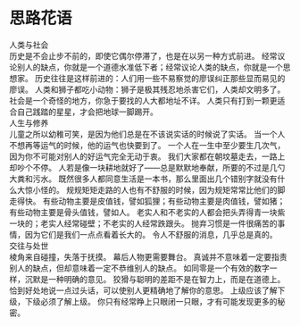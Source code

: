 # 思路花语

人类与社会  
历史是不会止步不前的，即使它偶尔停滞了，也是在以另一种方式前进。 
经常议论别人的缺点，你就是一个道德水准低下者；经常议论人类的缺点，你就是一个思想家。 
历史往往是这样前进的：人们用一些不易察觉的廖误纠正那些显而易见的廖误。 
人类和狮子都吃小动物：狮子是极其残忍地杀害它们，人类却文明多了。 
社会是一个奇怪的地方，你急于要找的人大都地址不详。 
人类只有打到一颗更适合自己践踏的星星，才会把地球一脚踢开。  
人生与修养  
儿童之所以幼稚可笑，是因为他们总是在不该说实话的时候说了实话。 
当一个人不想再等运气的时候，他的运气也快要到了。 
一个人在一生中至少要生几次气，因为你不可能对别人的好运气完全无动于衷。 
我们大家都在朝坟墓走去，一路上却吵个不停。 
人若是像一块耕地就好了——总是默默地奉献，所要的不过是几勺大粪和污水。 
既然很多人都同意生活是一本书，那么里面出几个错别字就没有什么大惊小怪的。 
规规矩矩走路的人也有不舒服的时候，因为规矩常常比他们的脚走得快。 
有些动物主要是皮值钱，譬如狐狸；有些动物主要是肉值钱，譬如猪；有些动物主要是骨头值钱，譬如人。 
老实人和不老实的人都会把头弄得青一块紫一块的；老实人经常碰壁；不老实的人经常跌跟头。 
抛弃习惯是一件很痛苦的事情，因为它们是我们一点点看着长大的。 
令人不舒服的消息，几乎总是真的。  
交往与处世  
棱角来自碰撞，失落于抚摸。 
幕后人物更需要舞台。 
真诚并不意味着一定要指责别人的缺点，但却意味着一定不恭维别人的缺点。 
如同零是一个有效的数字一样，沉默是一种明确的意见。 
狡猾与聪明的差距不是在智力上，而是在道德上。 
恰到好处地说一点过头话，可以使别人更精确地了解你的意思。 
上级应该了解下级，下级必须了解上级。 
你只有经常睁上只眼闭一只眼，才有可能发现更多的秘密。
  